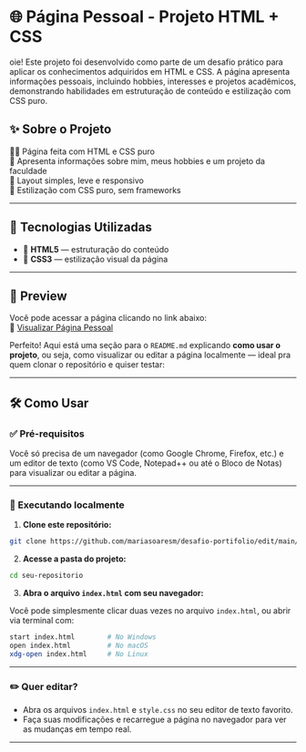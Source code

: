 # 🌐 Página Pessoal - Projeto HTML + CSS
oie!
Este projeto foi desenvolvido como parte de um desafio prático para aplicar os conhecimentos adquiridos em HTML e CSS. A página apresenta informações pessoais, incluindo hobbies, interesses e projetos acadêmicos, demonstrando habilidades em estruturação de conteúdo e estilização com CSS puro.

## ✨ Sobre o Projeto

🧑‍💻 Página feita com HTML e CSS puro  
🎯 Apresenta informações sobre mim, meus hobbies e um projeto da faculdade  
📱 Layout simples, leve e responsivo  
🎨 Estilização com CSS puro, sem frameworks

---

## 🔧 Tecnologias Utilizadas

- 🧱 **HTML5** — estruturação do conteúdo  
- 🎨 **CSS3** — estilização visual da página

---

## 📸 Preview

Você pode acessar a página clicando no link abaixo:  
🔗 [Visualizar Página Pessoal](https://4gk6pg.csb.app/index.html)

Perfeito! Aqui está uma seção para o `README.md` explicando **como usar o projeto**, ou seja, como visualizar ou editar a página localmente — ideal pra quem clonar o repositório e quiser testar:

---

## 🛠️ Como Usar

### ✅ Pré-requisitos

Você só precisa de um navegador (como Google Chrome, Firefox, etc.) e um editor de texto (como VS Code, Notepad++ ou até o Bloco de Notas) para visualizar ou editar a página.

---

### 🚀 Executando localmente

1. **Clone este repositório:**

```bash
git clone https://github.com/mariasoaresm/desafio-portifolio/edit/main/README.md
```

2. **Acesse a pasta do projeto:**

```bash
cd seu-repositorio
```

3. **Abra o arquivo `index.html` com seu navegador:**

Você pode simplesmente clicar duas vezes no arquivo `index.html`, ou abrir via terminal com:

```bash
start index.html        # No Windows
open index.html         # No macOS
xdg-open index.html     # No Linux
```

---

### ✏️ Quer editar?

- Abra os arquivos `index.html` e `style.css` no seu editor de texto favorito.
- Faça suas modificações e recarregue a página no navegador para ver as mudanças em tempo real.

---



